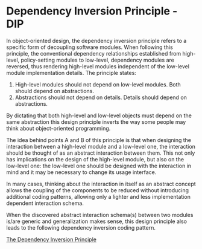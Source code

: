 # Dependency Inversion Principle - DIP

In object-oriented design, the dependency inversion principle refers to a specific form of decoupling software modules. When following this principle, the conventional dependency relationships established from high-level, policy-setting modules to low-level, dependency modules are reversed, thus rendering high-level modules independent of the low-level module implementation details. The principle states:

  1. High-level modules should not depend on low-level modules. Both should depend on abstractions.
  2. Abstractions should not depend on details. Details should depend on abstractions.

By dictating that both high-level and low-level objects must depend on the same abstraction this design principle inverts the way some people may think about object-oriented programming.

The idea behind points A and B of this principle is that when designing the interaction between a high-level module and a low-level one, the interaction should be thought of as an abstract interaction between them. This not only has implications on the design of the high-level module, but also on the low-level one: the low-level one should be designed with the interaction in mind and it may be necessary to change its usage interface.

In many cases, thinking about the interaction in itself as an abstract concept allows the coupling of the components to be reduced without introducing additional coding patterns, allowing only a lighter and less implementation dependent interaction schema.

When the discovered abstract interaction schema(s) between two modules is/are generic and generalization makes sense, this design principle also leads to the following dependency inversion coding pattern.

[The Dependency Inversion Principle](https://github.com/ctrlaltdev/resources/blob/master/pdf/dip.pdf)